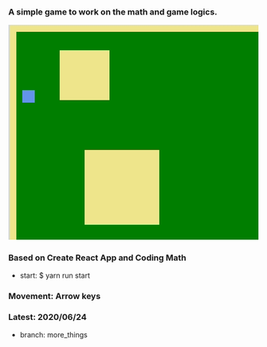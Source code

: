 ### A simple game to work on the math and game logics.

![game demo gir](https://github.com/adamplabarge/simple_game/blob/more_things/demo.gif?raw=true)

### Based on Create React App and Coding Math 
- start: $ yarn run start

### Movement: Arrow keys

### Latest: 2020/06/24
- branch: more_things